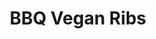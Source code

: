 ---
title: BBQ Vegan Ribs
source: Key Ingredient
source_url: https://www.keyingredient.com/recipes/411755332/bbq-vegan-ribs/
yield: 16 pieces
active_time: 10
total_time: 45
tags: 
  - veg
  - entrees
ingredients: |-
  * 1 cup vital wheat gluten 
  * 2 teaspoons smoked Spanish paprika 
  * 2 tablespoons nutritional yeast 
  * 2 teaspoons onion powder 
  * 1 teaspoon garlic powder 
  * 3/4 cup water 
  * 2 tablespoons tahini or other nut butter 
  * 1 teaspoon Liquid Smoke 
  * 1 tablespoon soy sauce 
  * 1 cup of your favorite barbecue sauce 
instructions: |-
  1. Preheat the oven to 350 and lightly spray an 8×8 baking dish with canola oil. Mix the first 5 ingredients together in a large bowl. Mix the water with the nut butter, Liquid Smoke, and soy sauce and add it to the dry ingredients. Stir to mix well and then knead lightly in the bowl for a couple of minutes. 
  2. Put the dough into the baking dish and flatten it so that it evenly fills the pan. Take a sharp knife and cut it into 8 strips; then turn the pan and cut those strips in half to form 16 pieces 
  3. Put it in the oven and bake for 25 minutes. While it’s cooking prepare your grill. 
  4. Remove it from the oven and carefully re-cut each strip, going over each cut to make sure that the ribz will pull apart easily later. 
  5. Generously brush the top with barbecue sauce. Take it to the grill and invert the whole baking dish onto the grill (or use a large spatula to lift the seitan out, placing it sauce-side down on the grill). Brush the top of the seitan with more sauce. 
  6. Watch it closely to make sure that it doesn’t burn. When it’s sufficiently brown on one side, turn over and cook the other side, adding more sauce, if necessary. When done, remove to a platter and cut or pull apart the individual ribs to serve. 
---